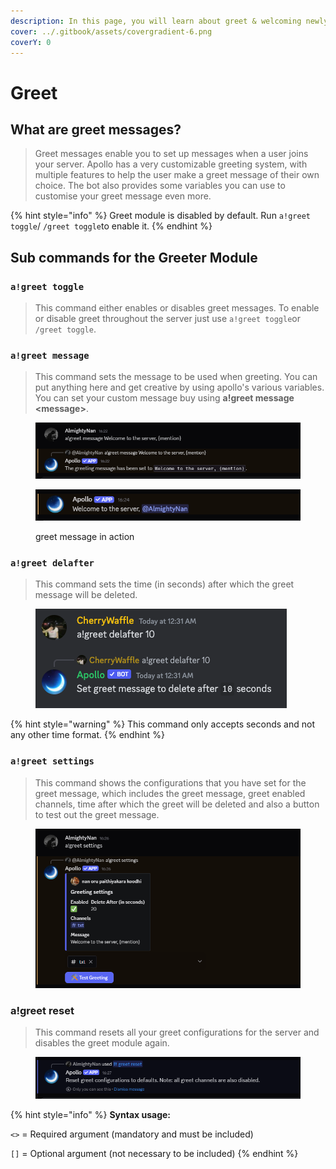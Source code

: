 ```yaml
---
description: In this page, you will learn about greet & welcoming newly joining users.
cover: ../.gitbook/assets/covergradient-6.png
coverY: 0
---
```


# Greet

## What are greet messages?

> Greet messages enable you to set up messages when a user joins your server. Apollo has a very customizable greeting system, with multiple features to help the user make a greet message of their own choice. The bot also provides some variables you can use to customise your greet message even more.&#x20;

{% hint style="info" %}
Greet module is disabled by default. Run `a!greet toggle`/ `/greet toggle`to enable it.
{% endhint %}

## Sub commands for the Greeter Module

### `a!greet toggle`

> This command either enables or disables greet messages. To enable or disable greet throughout the server just use `a!greet toggle`or `/greet toggle`.

### `a!greet message`

> This command sets the message to be used when greeting. You can put anything here and get creative by using apollo's various variables. You can set your custom message buy using **a!greet message \<message>**.

<figure><img src="../.gitbook/assets/image (37).png" alt=""><figcaption></figcaption></figure>

<figure><img src="../.gitbook/assets/image (38).png" alt=""><figcaption><p>greet message in action</p></figcaption></figure>

### `a!greet delafter`

> This command sets the time (in seconds) after which the greet message will be deleted.

<figure><img src="../.gitbook/assets/Screenshot 2023-05-16 at 12.31.37 AM.png" alt=""><figcaption></figcaption></figure>

{% hint style="warning" %}
This command only accepts seconds and not any other time format.
{% endhint %}

### `a!greet settings`

> This command shows the configurations that you have set for the greet message, which includes the greet message, greet enabled channels, time after which the greet will be deleted and also a button to test out the greet message.

<figure><img src="../.gitbook/assets/image (39).png" alt=""><figcaption></figcaption></figure>

### a!greet reset

> This command resets all your greet configurations for the server and disables the greet module again.

<figure><img src="../.gitbook/assets/image (41).png" alt=""><figcaption></figcaption></figure>

{% hint style="info" %}
**Syntax usage:**

`<>` = Required argument (mandatory and must be included)

`[]` = Optional argument (not necessary to be included)
{% endhint %}
